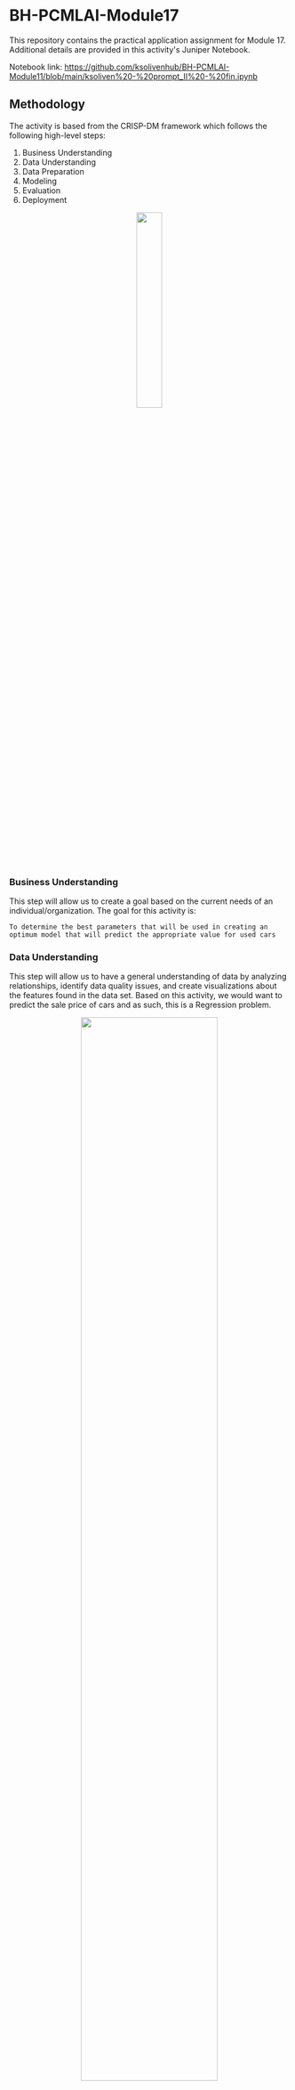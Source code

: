 # BH-PCMLAI-Module17

This repository contains the practical application assignment for Module 17.
Additional details are provided in this activity's Juniper Notebook.

Notebook link: https://github.com/ksolivenhub/BH-PCMLAI-Module11/blob/main/ksoliven%20-%20prompt_II%20-%20fin.ipynb


## Methodology

The activity is based from the CRISP-DM framework which follows the following high-level steps:
1. Business Understanding
2. Data Understanding
3. Data Preparation
4. Modeling
5. Evaluation
6. Deployment
   
<center>
    <img src = images/crisp.png width = 30%/>
</center>


    
### Business Understanding
    
This step will allow us to create a goal based on the current needs of an individual/organization.
The goal for this activity is:

`To determine the best parameters that will be used in creating an optimum model that will predict the appropriate value for used cars`
<To Edit>
    
### Data Understanding

This step will allow us to have a general understanding of data by analyzing relationships, identify data quality issues, and create visualizations about the features found in the data set. Based on this activity, we would want to predict the sale price of cars and as such, this is a Regression problem.
    
<center>
    <img src = images/sklearn_algo_cs.png width = 70%/>
</center>

### Data Preparation
<To Edit>

This step will ensure that the data has been preprocessed and that it has been prepared before performing any modeling activities. For this project, I have used the following preprocessing techniques. Note that I have tried two (2) attempts

- **Attempt 1 (My Submission)**
- **Attempt 2**
    
---    
    
1. General data cleaning
    - The overall data set entries are `426880` records
       - There is a feature named `VIN` - where VIN is a unique ID that identifies a vehicle
       - The removal of VIN has also allowed further insights that some columns are not relevant with car price
    - Some features that are irrelevant to the car price analysis have been removed accordingly
       - This has been brought by insights during data review, such as that of VIN, features that are not meaningful to
         the analysis, features that have excessive NaN values (e.g., `size`), features that have all NaN values except for the `price`, and features that have excessive amount of categories (e.g., `model`)
       - The data mentioned removed was a calculated risk to improve overall performance of the model
    - Something that I have done unique on my attempts are as follows:
        - **Attempt 1**
            - Removing the `model` feature represents a significant loss in data. Other than the fact that the number of categories are excessive, there are also mispelled entries which adds up to the complexity of cleaning it. I have attempted to clean this up using `manual checks and SpellCheckers` but to no avail.
            - The results of my cleaning have allowed me to reduce `model` feature entries with NaN values from 29k to 24k and have added new entries on the manufacturer
                These new entries mostly represent `Semi Trucks\Cargo Trucks` which is a good insight 
        - **Attempt 2**
            - I have removed the `year` feature and have computed and added `age` into the dataframe in an attempt to improve performance

    
       
2. Preprocessing (Imputation/Encoding/Normalization/Scaling)
    - Most features in this data set are categorical in nature. As such, I have used the `One Hot encoding/Target` functions to ensure that categorical variables are represented in binary nature.
    - Numerical features appears to be skewed and in an attempt to normalize values, I have performed `log` transform to the features
    - Many features have values that are NaN. These NaN represents around ~20% (or below) of each feature records in this data set. The use of imputation using the mode/Iterative Imputation will allow automatically populating of these NaN values to allow a more meaning data analysis.
        - For the mode imputation, this may introduce a bias in the data modeling activities
    - To prepare the data set for modeling, I have performed `scaling` to the data set to improve overall performance and reduce variance to all features (i.e., setting reference to a mean = 0)
    - Something that I have done unique on my attempts are as follows:
        - **Attempt 1**
            - For categorical features that have less than 5k NaN values, I have filled it with the mode
            - For categorical features that have more than 5k NaN values, I have filled used Iterative Imputation
                - In order to do Iterative Imputation, all categorical feature records must be coverted to a numerical value where I have used Target Encoding
            - I have performed Log Transform and Scaling outside of the pipeline for all features including `price` to ensure that everything is normally distributed  
        - **Attempt 2**
            - I have removed outliers from the `Odometer` feature. The log transform has been taken and outliers have been trimmed in an attempt to improve performance.
            - I have filled all NaN values from the categorical features to its respective mode.
            - I have used One Hot encoding and have instantiated it within the pipeline

    
3. Feature Selection (Initial)
    - I have used a variety of techniques as an experiment and are as follows:
        - **Attempt 1**
            - VIF
                - The results showed values less than 5, which means that multicolinearity does not exist
            - SFS
                - The results showed that `condition, cylinders, title_status, transmission, and drive` are features of interest
            - Lasso feature selection
                - The results are similar with SFS
        - **Attempt 2**
            - I have integrated Encoding (One Hot), Scaling, SFS (initial), PolynomialFeatures, and SFS (main) within the Pipeline

### Modeling
<To Edit>

This step will focus on creating models to predict the car price based on testing data set.
For this activity, I have attempted to create multiple models based on my experimentation.

Regression function used: 
1. Ridge

Pipeline Steps used: 
1. Polynomial feature expansion
2. Sequential feature selection
3. Lasso feature selection
4. Model Regression
    
To automate the process, a GridSearchCV object is used to iterate over a predefinied dictionary of parameters to acquire the best model. Based on the GridSearchCV training:
    
#### Attempt 1 (My Submission)
---
    
<center>
    <img src = images/Attempt1.PNG width = 30%/>
</center>
    
In my first attempt, I have performed the following:
    
1. Perform a GridSearchCV over a Pipeline that uses PolynomialFeatures, another stage of SFS and Ridge Regression model.
    
2. I have performed two (2) test runs wherein each training model took between 1-4 hrs of training time.

Below is the param_dict for the GridSearchCV object:

```    
param_grid = {
    'poly__degree': [1, 2, 3],
    'sfs1__n_features_to_select': [3, 4],
    'model__alpha': [10, 0, 0.1, 0.01]
}
```    
The results are as follows:

```    
grid_search.best_params_
Best parameters: {'model__alpha': 100, 'poly__degree': 3, 'sfs1__n_features_to_select': 4}
    
grid_search.best_score_    
Best score: -0.9873754095247824

```    

When comparing error with target (test set):

```    
Test MAE: 0.5962240401620559 
```    
    
#### Attempt 2 (Jupyter Notebook not included)
---
   
<center>
    <img src = images/Attempt2.PNG width = 30%/>
</center>

In my second attempt, I have performed the following: 

    
1. Perform a GridSearchCV over a Pipeline that uses column(cat/num features) preprocessing techniques (One Hot Encoding and StandardScaler), 1st stage of SFS, PolynomialFeatures, and 2nd stage of SFS, and using the Ridge Regression model.    

2. I have performed two (2) test runs wherein each training model took between 1-4 hrs of training time.

Below is the param_dict for the GridSearchCV object:

    
Below is the param_dict for the GridSearchCV object:

```    
param_grid = {
    'poly__degree': [1, 2, 3],
    'sfs1__n_features_to_select': [3, 4],
    'model__alpha': [10, 0, 0.1, 0.01]
}
```    
The results are as follows:

```    
grid.best_params_
Best parameters: {'feature_selection2__n_features_to_select': 5, 'model__alpha': 10, 'model__random_state': 42, 'poly_expansion__degree': 2}
    
grid.best_score_    
Best score: -83226689944671.16
    
```    

When comparing error with target (test set):

 
    
    
    
    
### Evaluation
<To Edit>

For this section, the focus would be on my submission Attempt 1.   

The following are my findings that can potentially improve my model and other useful information that I can share with the client:
    
##### A. Internal Findings
1. The use of a powerful machine to run slightly complex models is a must to ensure processing speed
    - I have seen that my CPU and memory average at 100 and 90% respectively
2. We can revisit a better way to handle the following:
    - Maybe there is a more robust way to relate features that have thousands of unique entries to the data set
    - Maybe we can incorporate some items that I did with my **2nd attempt** with the **1st attempt** to further performance
        - Such as outlier trimming, pipeline instantiation, and others
3. Based on the final model, the most crucial features that determine the price are:
    - `condition`
    - `cylinders`
    - `drive`
4. I have selected an evaluation metric MAE to remove any bias related with outliers.
    - Mean Absolute Error (MAE) is a metric used to evaluate the performance of a regression model. It measures the average absolute difference between the predicted values and the true values. The lower the MAE, the better the model's performance, as it indicates that the model's predictions are closer to the true values.
    - `Best Model MAE: 0.596`
    
##### B. Client Information
1. I found that certain `price` entries is a bit ambiguous such that the cost is less than the normal value
    - Some values only between 1-3 digit values
2. The way the client record model is not the greatest
    - Unique models values is about 29k
    - Most of these are misspelled, a repetition of the manufacturer, NaN but has a manufacturer information, or incorrectly labeled
    - Some details from the manufacturer feature are missing but is found under model
3. I have seen that each state/region's car sales pricing is standardized
    - I am not sure if this is expected or not
4. VIN entries are duplicated
    - With this, some fields will be, in effect, not as useful
5. There is an interesting group that was not properly documented which are related to semi trucks
    - This could be strongly related to manufacturer, model, and odometer readings that have very high values


### Deployment
<To Edit>

Here is the summary report that can be provided to the client:
    
Goal: To determine the best parameters that will be used in creating an optimum model that will predict the appropriate value for used cars
    
Based on the results of this analysis, we can conclude that the model is able to predict the price of vehicles based on the following metrics with a minimal degree of error.
- `condition`
- `cylinders`
- `drive`

The following are the recommendations that can be used moving forward:
1. Use the metrics obtained from the model to perform car pricing initiatives within the organization
   - A simple formula can be obtained which are as follows:
  
  ```
  price_pred = 'condition'*(-0.05614311) +  'cylinders^2'*(0.04209613) + 'cylinders^3'*(0.01194092) + 'drive^3'*(0.04234781)
  ```  
    
   - Note that the variables `condition`, `cylinders`, and `drive` should be numerically represented which can be taken from the analysis
    
2. To improve future models, investment on data management must be considered
   - Price information has to be cleaned up as some values are only between 1-3 digit values
   - Cnsider improving data related to semi trucks to improve pricing predictions for this group accordingly
   - Ensure that the models feature needs to be standardized accordingly considering its 29k unique entries
